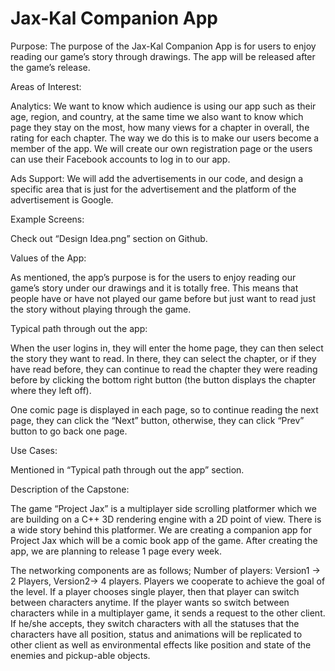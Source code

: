 # Jax-Kal Companion App

Purpose: 
The purpose of the Jax-Kal Companion App is for users to enjoy reading our game’s story through drawings. The app will be released after the game’s release.

Areas of Interest:

Analytics: We want to know which audience is using our app such as their age, region, and country, at the same time we also want to know which page they stay on the most, how many views for a chapter in overall, the rating for each chapter. The way we do this is to make our users become a member of the app. We will create our own registration page or the users can use their Facebook accounts to log in to our app.

Ads Support: We will add the advertisements in our code, and design a specific area that is just for the advertisement and the platform of the advertisement is Google.

Example Screens:

Check out “Design Idea.png” section on Github.

Values of the App:

As mentioned, the app’s purpose is for the users to enjoy reading our game’s story under our drawings and it is totally free. This means that people have or have not played our game before but just want to read just the story without playing through the game.

Typical path through out the app:

When the user logins in, they will enter the home page, they can then select the story they want to read. In there, they can select the chapter, or if they have read before, they can continue to read the chapter they were reading before by clicking the bottom right button (the button displays the chapter where they left off). 

One comic page is displayed in each page, so to continue reading the next page, they can click the “Next” button, otherwise, they can click “Prev” button to go back one page.

Use Cases:

Mentioned in “Typical path through out the app” section.

Description of the Capstone:

The game “Project Jax” is a multiplayer side scrolling platformer which we are building on a C++ 3D rendering engine with a 2D point of view. There is a wide story behind this platformer. We are creating a companion app for Project Jax which will be a comic book app of the game. After creating the app, we are planning to release 1 page every week. 

The networking components are as follows; Number of players: Version1 -> 2 Players, Version2-> 4 players. Players we cooperate to achieve the goal of the level. If a player chooses single player, then that player can switch between characters anytime. If the player wants so switch between characters while in a multiplayer game, it sends a request to the other client. If he/she accepts, they switch characters with all the statuses that the characters have all position, status and animations will be replicated to other client as well as environmental effects like position and state of the enemies and pickup-able objects.


